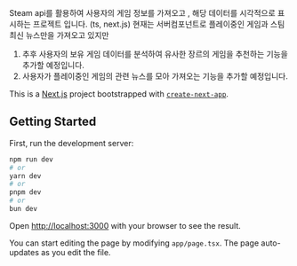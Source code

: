 Steam api를 활용하여 사용자의 게임 정보를 가져오고 , 해당 데이터를 시각적으로 표시하는 프로젝트 입니다. (ts, next.js)
현재는 서버컴포넌트로 플레이중인 게임과 스팀 최신 뉴스만을 가져오고 있지만

1. 추후 사용자의 보유 게임 데이터를 분석하여 유사한 장르의 게임을 추천하는 기능을 추가할 예정입니다. 
2. 사용자가 플레이중인 게임의 관련 뉴스를 모아 가져오는 기능을 추가할 예정입니다. 




This is a [Next.js](https://nextjs.org) project bootstrapped with [`create-next-app`](https://nextjs.org/docs/app/api-reference/cli/create-next-app).

## Getting Started

First, run the development server:

```bash
npm run dev
# or
yarn dev
# or
pnpm dev
# or
bun dev
```

Open [http://localhost:3000](http://localhost:3000) with your browser to see the result.

You can start editing the page by modifying `app/page.tsx`. The page auto-updates as you edit the file.

